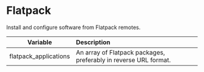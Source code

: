 # Flatpack

Install and configure software from Flatpack remotes.

| Variable              | Description                                         |
| :-------------------: | :-------------------------------------------------- |
| flatpack_applications | An array of Flatpack packages, preferably in reverse URL format. |
